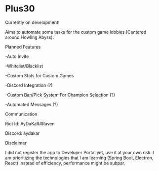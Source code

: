 # Plus30

Currently on development!

Aims to automate some tasks for the custom game lobbies (Centered around Howling Abyss).



Planned Features

-Auto Invite

-Whitelist/Blacklist

-Custom Stats for Custom Games

-Discord Integration (?)

-Custom Ban/Pick System For Champion Selection (?)

-Automated Messages (?)


Communication

Riot Id: AyDaKaR#Raven

Discord: aydakar

Disclaimer

I did not register the app to Developer Portal yet, use it at your own risk.
I am prioritizing the technologies that I am learning (Spring Boot, Electron, React) instead of efficiency, performance might be subpar.
